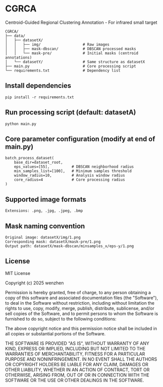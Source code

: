 # CGRCA
Centroid-Guided Regional Clustering Annotation - For infrared small target
```
CGRCA/
├── data/
│   ├── datasetX/
│   │   ├── img/                   # Raw images
│   │   ├── mask-dbscan/           # DBSCAN processed masks
│   │   └── mask-pre/              # Initial masks (centroid annotations)
│   └── datasetY/                  # Same structure as datasetX
├── main.py                        # Core processing script
└── requirements.txt               # Dependency list
```
## Install dependencies
```
pip install -r requirements.txt
```
## Run processing script (default: datasetA)
```
python main.py
```
## Core parameter configuration (modify at end of main.py)
```
batch_process_dataset(
    base_dir=dataset_root,
    eps_values=[55],          # DBSCAN neighborhood radius
    min_samples_list=[100],   # Minimum samples threshold
    window_radius=10,         # Analysis window radius
    core_radius=4             # Core processing radius
)
```

## Supported image formats
```
Extensions: .png, .jpg, .jpeg, .bmp
```

## Mask naming convention
```
Original image: datasetX/img/1.png
Corresponding mask: datasetX/mask-pre/1.png
Output path: datasetX/mask-dbscan/minsamples_x/eps-y/1.png
```

## License
MIT License

Copyright (c) 2025 wenzhen

Permission is hereby granted, free of charge, to any person obtaining a copy
of this software and associated documentation files (the "Software"), to deal
in the Software without restriction, including without limitation the rights
to use, copy, modify, merge, publish, distribute, sublicense, and/or sell
copies of the Software, and to permit persons to whom the Software is
furnished to do so, subject to the following conditions:

The above copyright notice and this permission notice shall be included in all
copies or substantial portions of the Software.

THE SOFTWARE IS PROVIDED "AS IS", WITHOUT WARRANTY OF ANY KIND, EXPRESS OR
IMPLIED, INCLUDING BUT NOT LIMITED TO THE WARRANTIES OF MERCHANTABILITY,
FITNESS FOR A PARTICULAR PURPOSE AND NONINFRINGEMENT. IN NO EVENT SHALL THE
AUTHORS OR COPYRIGHT HOLDERS BE LIABLE FOR ANY CLAIM, DAMAGES OR OTHER
LIABILITY, WHETHER IN AN ACTION OF CONTRACT, TORT OR OTHERWISE, ARISING FROM,
OUT OF OR IN CONNECTION WITH THE SOFTWARE OR THE USE OR OTHER DEALINGS IN THE
SOFTWARE.
